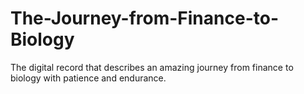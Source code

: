 # The-Journey-from-Finance-to-Biology
The digital record that describes an amazing journey from finance to biology with patience and endurance.

